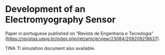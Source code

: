 # Development of an Electromyography Sensor
Paper in portuguese published on "Revista de Engenharia e Tecnologia" (https://revistas.uepg.br/index.php/ret/article/view/23084/209209218637).

TINA TI simulation document also available.
